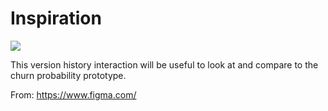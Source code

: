 # Inspiration

![](https://db-feed.s3.amazonaws.com/legacy/Screen_Shot_2017-05-30_at_1_59_37_PM-1496167256828.png)

This version history interaction will be useful to look at and compare to the churn probability prototype.

From: https://www.figma.com/